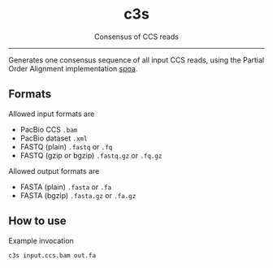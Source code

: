 <h1 align="center">c3s</h1>
<p align="center">Consensus of CCS reads</p>

***

Generates one consensus sequence of all input CCS reads,
using the Partial Order Alignment implementation [spoa](https://github.com/rvaser/spoa).

## Formats
Allowed input formats are
 - PacBio CCS `.bam`
 - PacBio dataset `.xml`
 - FASTQ (plain) `.fastq` or `.fq`
 - FASTQ (gzip or bgzip) `.fastq.gz` or `.fq.gz`

 Allowed output formats are
 - FASTA (plain) `.fasta` or `.fa`
 - FASTA (bgzip) `.fasta.gz` or `.fa.gz`


## How to use
Example invocation

```
c3s input.ccs.bam out.fa
```
